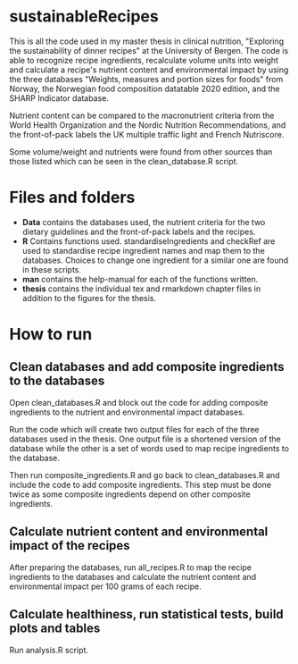 # sustainableRecipes
This is all the code used in my master thesis in clinical nutrition, "Exploring the sustainability of dinner recipes" at the University of Bergen. The code is able to recognize recipe ingredients, recalculate volume units into weight and calculate a recipe's nutrient content and environmental impact by using the three databases "Weights, measures and portion sizes for foods" from Norway, the Norwegian food composition datatable 2020 edition, and the SHARP Indicator database. 

Nutrient content can be compared to the macronutrient criteria from the World Health Organization and the Nordic Nutrition Recommendations, and the front-of-pack labels the UK multiple traffic light and French Nutriscore. 

Some volume/weight and nutrients were found from other sources than those listed which can be seen in the clean_database.R script. 

# Files and folders
- **Data** contains the databases used, the nutrient criteria for the two dietary guidelines and the front-of-pack labels and the recipes.
- **R** Contains functions used. standardiseIngredients and checkRef are used to standardise recipe ingredient names and map them to the databases. Choices to change one ingredient for a similar one are found in these scripts.
- **man** contains the help-manual for each of the functions written. 
- **thesis** contains the individual tex and rmarkdown chapter files in addition to the figures for the thesis.

# How to run
## Clean databases and add composite ingredients to the databases
Open clean_databases.R and block out the code for adding composite ingredients to the nutrient and environmental impact databases. 

Run the code which will create two output files for each of the three databases used in the thesis. One output file is a shortened version of the database while the other is a set of words used to map recipe ingredients to the database.

Then run composite_ingredients.R and go back to clean_databases.R and include the code to add composite ingredients. This step must be done twice as some composite ingredients depend on other composite ingredients.

## Calculate nutrient content and environmental impact of the recipes
After preparing the databases, run all_recipes.R to map the recipe ingredients to the databases and calculate the nutrient content and environmental impact per 100 grams of each recipe.

## Calculate healthiness, run statistical tests, build plots and tables
Run analysis.R script.
